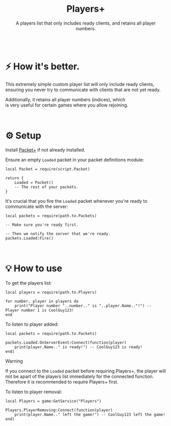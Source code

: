 <div align="center">
<h1>Players+</h1>
A players list that only includes ready clients, and retains all player numbers.
</div>
<br>
​<br>
<br>

# ⚡ How it's better.
This extremely simple custom player list will only include ready clients,<br>
ensuring you never try to communicate with clients that are not yet ready.

Additionally, it retains all player numbers (indices), which<br>
is very useful for certain games where you allow rejoining.

<br>

# ⚙️ Setup
Install [Packet+](https://github.com/AlexanderLindholt/PacketPlus) if not already installed.

Ensure an empty `Loaded` packet in your packet definitions module:
```luau
local Packet = require(script.Packet)

return {
	Loaded = Packet()
	-- The rest of your packets.
}
```

It's crucial that you fire the `Loaded` packet whenever you're ready to communicate with the server:
```luau
local packets = require(path.to.Packets)

-- Make sure you're ready first.

-- Then we notify the server that we're ready.
packets.Loaded:Fire()
```

<br>

# 💡 How to use
To get the players list:
```luau
local players = require(path.to.Players)

for number, player in players do
	print("Player number "..number.." is "..player.Name.."!") -- Player number 1 is CoolGuy123!
end
```

To listen to player added:
```luau
local packets = require(path.to.Packets)

packets.Loaded.OnServerEvent:Connect(function(player)
	print(player.Name.." is ready!") -- CoolGuy123 is ready!
end)
```
> [!warning]
> If you connect to the `Loaded` packet before requiring Players+, the player will not be apart of the players list immediately for the connected function. Therefore it is recommended to require Players+ first.

To listen to player removal:
```luau
local Players = game:GetService("Players")

Players.PlayerRemoving:Connect(function(player)
	print(player.Name.." left the game!") -- CoolGuy123 left the game!
end)
```
